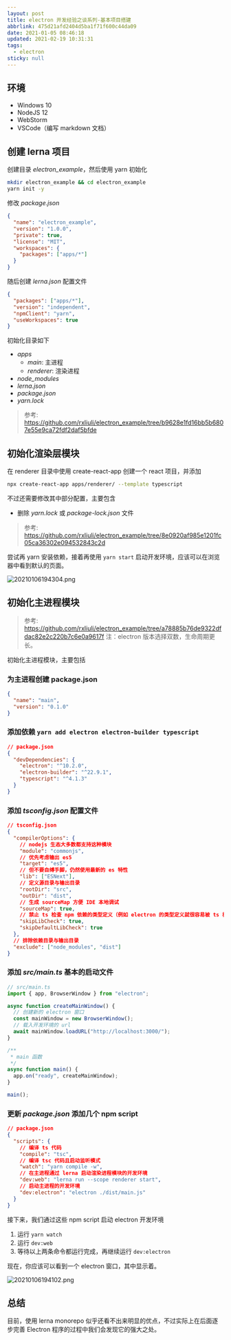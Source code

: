 ```yaml
---
layout: post
title: electron 开发经验之谈系列-基本项目搭建
abbrlink: 475d21afd2404d5ba1f71f600c44da09
date: 2021-01-05 08:46:18
updated: 2021-02-19 10:31:31
tags:
  - electron
sticky: null
---
```


## 环境

- Windows 10
- NodeJS 12
- WebStorm
- VSCode（编写 markdown 文档）

## 创建 lerna 项目

创建目录 _electron_example_，然后使用 yarn 初始化

```sh
mkdir electron_example && cd electron_example
yarn init -y
```

修改 _package.json_

```json
{
  "name": "electron_example",
  "version": "1.0.0",
  "private": true,
  "license": "MIT",
  "workspaces": {
    "packages": ["apps/*"]
  }
}
```

随后创建 _lerna.json_ 配置文件

```json
{
  "packages": ["apps/*"],
  "version": "independent",
  "npmClient": "yarn",
  "useWorkspaces": true
}
```

初始化目录如下

- _apps_
  - _main_: 主进程
  - _renderer_: 渲染进程
- _node_modules_
- _lerna.json_
- _package.json_
- _yarn.lock_

> 参考: <https://github.com/rxliuli/electron_example/tree/b9628e1fd16bb5b6807e55e9ca72fdf2daf5bfde>

## 初始化渲染层模块

在 renderer 目录中使用 create-react-app 创建一个 react 项目，并添加

```sh
npx create-react-app apps/renderer/ --template typescript
```

不过还需要修改其中部分配置，主要包含

- 删除 _yarn.lock_ 或 _package-lock.json_ 文件

> 参考: <https://github.com/rxliuli/electron_example/tree/8e0920af985e1201fc05ca36302e094532843c2d>

尝试再 yarn 安装依赖，接着再使用 `yarn start` 启动开发环境，应该可以在浏览器中看到默认的页面。

![20210106194304.png](/resource/08869afb99594ede8c00d65ad4b65c19.png)

## 初始化主进程模块

> 参考: <https://github.com/rxliuli/electron_example/tree/a78885b76de9322dfdac82e2c220b7c6e0a9617f>
> 注：electron 版本选择双数，生命周期更长。

初始化主进程模块，主要包括

### 为主进程创建 package.json

```json
{
  "name": "main",
  "version": "0.1.0"
}
```

### 添加依赖 `yarn add electron electron-builder typescript`

```json
// package.json
{
  "devDependencies": {
    "electron": "^10.2.0",
    "electron-builder": "^22.9.1",
    "typescript": "^4.1.3"
  }
}
```

### 添加 _tsconfig.json_ 配置文件

```json
// tsconfig.json
{
  "compilerOptions": {
    // nodejs 生态大多数都支持这种模块
    "module": "commonjs",
    // 优先考虑输出 es5
    "target": "es5",
    // 但不要自缚手脚，仍然使用最新的 es 特性
    "lib": ["ESNext"],
    // 定义源目录与输出目录
    "rootDir": "src",
    "outDir": "dist",
    // 生成 sourceMap 方便 IDE 本地调试
    "sourceMap": true,
    // 禁止 ts 检查 npm 依赖的类型定义（例如 electron 的类型定义就很容易被 ts 检查出错误，毕竟这个项目实在太大了）
    "skipLibCheck": true,
    "skipDefaultLibCheck": true
  },
  // 排除依赖目录与输出目录
  "exclude": ["node_modules", "dist"]
}
```

### 添加 _src/main.ts_ 基本的启动文件

```ts
// src/main.ts
import { app, BrowserWindow } from "electron";

async function createMainWindow() {
  // 创建新的 electron 窗口
  const mainWindow = new BrowserWindow();
  // 载入开发环境的 url
  await mainWindow.loadURL("http://localhost:3000/");
}

/**
 * main 函数
 */
async function main() {
  app.on("ready", createMainWindow);
}

main();
```

### 更新 _package.json_ 添加几个 npm script

```json
// package.json
{
  "scripts": {
    // 编译 ts 代码
    "compile": "tsc",
    // 编译 tsc 代码且启动监听模式
    "watch": "yarn compile -w",
    // 在主进程通过 lerna 启动渲染进程模块的开发环境
    "dev:web": "lerna run --scope renderer start",
    // 启动主进程的开发环境
    "dev:electron": "electron ./dist/main.js"
  }
}
```

接下来，我们通过这些 npm script 启动 electron 开发环境

1.  运行 `yarn watch`
1.  运行 `dev:web`
1.  等待以上两条命令都运行完成，再继续运行 `dev:electron`

现在，你应该可以看到一个 electron 窗口，其中显示着。

![20210106194102.png](/resource/8f2afb0c085a4d3c8c678c71bc128412.png)

## 总结

目前，使用 lerna monorepo 似乎还看不出来明显的优点，不过实际上在后面逐步完善 Electron 程序的过程中我们会发现它的强大之处。
